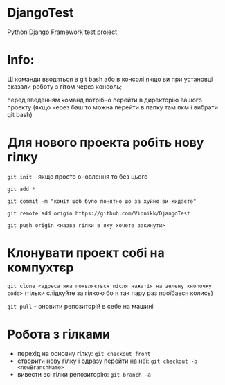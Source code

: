 # DjangoTest
Python Django Framework test project

# Info:
 Ці команди вводяться в git bash або в консолі якщо ви при установці вказали роботу з гітом через консоль; 
 
 перед введенням команд потрібно перейти в директорію вашого проекту (якщо через баш то можна перейти в папку там пкм і вибрати git bash)

#  Для нового проекта робіть нову гілку
`git init` - якщо просто оновлення то без цього

`git add *`

`git commit -m "коміт шоб було понятно шо за хуйню ви кидаєте"`

`git remote add origin https://github.com/Vionikk/DjangoTest`

`git push origin <назва гілки в яку хочете закинути>`

# Клонувати проект собі на компухтєр
`git clone <адреса яка появляється після нажатія на зелену кнопочку code>`
(тільки слідкуйте за гілкою бо я так пару раз проїбався колись)

`git pull` - оновити репозиторій в себе на машині

# Робота з гілками
+ перехід  на основну гілку: `git checkout front`
+ створити нову гілку і одразу перейти на неї: `git checkout -b <newBranchName>`
+ вивести всі гілки репозиторію: `git branch -a`
